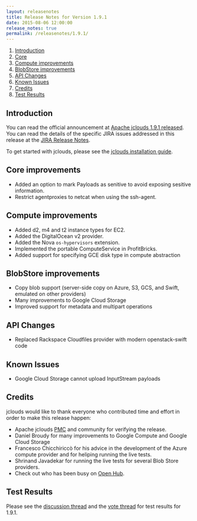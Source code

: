 ```yaml
---
layout: releasenotes
title: Release Notes for Version 1.9.1
date: 2015-08-06 12:00:00
release_notes: true
permalink: /releasenotes/1.9.1/
---
```


1. [Introduction](#intro)
1. [Core](#core-improvements)
1. [Compute improvements](#compute-improvements)
1. [BlobStore improvements](#blobstore-improvements)
1. [API Changes](#api)
1. [Known Issues](#issues)
1. [Credits](#credits)
1. [Test Results](#test)

## <a id="intro"></a>Introduction

You can read the official announcement at [Apache jclouds 1.9.1 released](http://markmail.org/message/zd4cqypgrwwmogfy). You can read the details of the specific JIRA issues addressed in this release at the [JIRA Release Notes](https://issues.apache.org/jira/secure/ReleaseNote.jspa?version=12329857&styleName=Html&projectId=12314430).

To get started with jclouds, please see the [jclouds installation guide](/start/install/).

## <a id="core-improvements"></a>Core improvements

* Added an option to mark Payloads as senitive to avoid exposing sesitive information.
* Restrict agentproxies to netcat when using the ssh-agent.

## <a id="compute-improvements"></a>Compute improvements

* Added d2, m4 and t2 instance types for EC2.
* Added the DigitalOcean v2 provider.
* Added the Nova `os-hypervisors` extension.
* Implemented the portable ComputeService in ProfitBricks.
* Added support for specifying GCE disk type in compute abstraction

## <a id="blobstore-improvements"></a>BlobStore improvements

* Copy blob support (server-side copy on Azure, S3, GCS, and Swift, emulated on other providers)
* Many improvements to Google Cloud Storage
* Improved support for metadata and multipart operations

## <a id="api"></a>API Changes

* Replaced Rackspace Cloudfiles provider with modern openstack-swift code

## <a id="issues"></a>Known Issues

* Google Cloud Storage cannot upload InputStream payloads

## <a id="credits"></a>Credits

jclouds would like to thank everyone who contributed time and effort in order to make this release happen:

* Apache jclouds [PMC](http://people.apache.org/committers-by-project.html#jclouds-pmc) and community for verifying the release.
* Daniel Broudy for many improvements to Google Compute and Google Cloud Storage
* Francesco Chicchiriccò for his advice in the development of the Azure compute provider and for heliping running the live tests.
* Shrinand Javadekar for running the live tests for several Blob Store providers.
* Check out who has been busy on [Open Hub](https://www.openhub.net/p/jclouds/contributors?query=&sort=latest_commit).

## <a id="test"></a>Test Results

Please see the [discussion thread](http://markmail.org/message/tiltfycu3s76a2wq) and the [vote thread](http://markmail.org/message/nyxo6rxek2ibly2s) for test results for 1.9.1.
